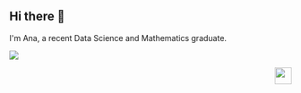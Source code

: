 ## Hi there 👋

I'm Ana, a recent Data Science and Mathematics graduate.

<!--&nbsp;![](https://komarev.com/ghpvc/?username=Ana-VR&color=brightgreen)

<p>&nbsp;<img align="center" src="https://github-readme-stats.vercel.app/api?username=Ana-VR&show_icons=true&rank_icon=github&locale=en" alt="ashishps1" /> -->

<img align="center" src="https://github-readme-stats.vercel.app/api/top-langs/?username=Ana-VR&layout=compact&hide_border=true&&langs_count=10&show_icons=true&theme=transparent" />
</p>

<p align="right">
    <img src="https://media2.giphy.com/media/v1.Y2lkPTc5MGI3NjExOGk4dmNjeG10MnVhNXd0cXplaHQ2ZWFyeWp6dHc2b3FlODh0YTJ2ZCZlcD12MV9pbnRlcm5hbF9naWZfYnlfaWQmY3Q9Zw/Hb6RoJcYEqkKlPoCj2/giphy.gif" style="width:30px;height:30px;">
    </p>

<!--**Ana-VR/Ana-VR** is a ✨ _special_ ✨ repository because its `README.md` (this file) appears on your GitHub profile.

- 🔭 I’m currently working on ...
- 🌱 I’m currently learning ...
- 👯 I’m looking to collaborate on ...
- 🤔 I’m looking for help with ...
- 💬 Ask me about ...
- 📫 How to reach me: ...
- 😄 Pronouns: ...
- ⚡ Fun fact: ...
-->
